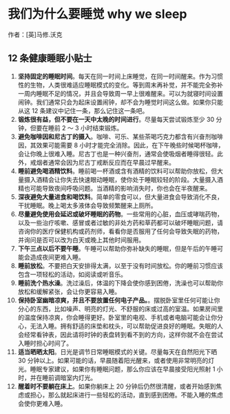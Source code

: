 # 我们为什么要睡觉 why we sleep

作者：[英]马修.沃克

## 12 条健康睡眠小贴士

1. **坚持固定的睡眠时间**。每天在同一时间上床睡觉，在同一时间醒来。作为习惯性的生物，人类很难适应睡眠模式的变化。等到周末再补觉，并不能完全弥补一周内睡眠不足的情况，并且会导致周一早上很难醒来。可以为就寝时间设置闹钟。我们通常只会为起床设置闹钟，却不会为睡觉时间这么做。如果你只能从这 12 条建议中记住一条，那么记住这一条吧。
2. **锻炼很有益，但不要在一天中太晚的时间进行**。尽量每天尝试锻炼至少 30 分钟，但要在睡前 2 ～ 3 小时结束锻炼。
3. **避免咖啡因和尼古丁的摄入**。咖啡、可乐、某些茶喝巧克力都含有兴奋剂咖啡因，其效果可能需要 8 小时才能完全消除。因此，在下午晚些时候喝杯咖啡，会让你晚上很难入睡。尼古丁也是一种兴奋剂，通常会使吸烟者睡得很轻。此外，戒烟者通常会因为尼古丁戒断反应而在早晨过早醒来。
4. **睡前避免喝酒精饮料**。睡前喝一杯酒或含有酒精的饮料可以帮助你放松，但大量摄入酒精会让你失去快速眼动睡眠，使你处于睡眠较轻的阶段。大量摄入酒精也可能导致夜间呼吸问题。当酒精的影响消失时，你也会在半夜醒来。
5. **深夜避免大量进食和喝饮料**。简单的零食可以，但大量进食会导致消化不良，干扰睡眠。晚上喝太多液体会导致频繁醒来上厕所。
6. **尽量避免使用会延迟或破坏睡眠的药物**。一些常用的心脏，血压或哮喘药物，以及一些治疗咳嗽、感冒或者过敏的非处方药和草药都可以破坏睡眠问题，请咨询你的医疗保健机构或药剂师，看看你是否服用了任何会导致失眠的药物，并询问是否可以改为白天或晚上其他时间服用。
7. **下午三点以后不要午睡**。午睡可以帮助你弥补缺失的睡眠，但是午后的午睡可能会造成夜间更难入睡。
8. **睡前放松**。不要把白天安排得太满，以至于没有时间放松。你的睡前习惯应该包含一项轻松的活动，如阅读或听音乐。
9. **睡前洗个热水澡**。洗过澡后，体温的下降会使你感到困倦，洗澡也可以帮助你放松和缓解紧张，会让你更容易入睡。
10. **保持卧室幽暗凉爽，并且不要放置任何电子产品。**。摆脱卧室里任何可能让你分心的东西，比如噪声、明亮的灯光、不舒服的床或过高的室温。如果房间里的温度保持凉爽，你会睡得更好。卧室里的电视、手机或者电脑可能会让你分心，无法入睡。拥有舒适的床垫和枕头，可以帮助促进良好的睡眠。失眠的人会经常看钟表，因此请将时钟的表盘转到看不到的方向，这样你就不会在尝试入睡时担心时间了。
11. **适当晒晒太阳**。日光是调节日常睡眠模式的关键。尽量每天在自然阳光下晒 30 分钟以上。如果可能的话，早晨随着阳光醒来，或者使用非常明亮的灯光。睡眠专家建议，如果你有睡眠问题，那么你应该在早晨接受阳光照射 1 小时，并在睡前调暗室内灯光。
12. **醒着时不要躺在床上**。如果你躺床上 20 分钟后仍然很清醒，或者开始感到焦虑或担心，那么就起床进行一些轻松的活动，直到感到困倦。不能入睡的焦虑会使你更难入睡。
